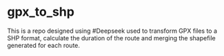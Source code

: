 # gpx_to_shp
This is a repo designed using #Deepseek used to transform GPX files to a SHP format, calculate the duration of the route and merging the shapefile generated for each route.
